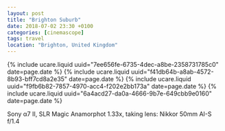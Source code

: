 ```yaml
---
layout: post
title: "Brighton Suburb"
date: 2018-07-02 23:30 +0100
categories: [cinemascope]
tags: travel
location: "Brighton, United Kingdom"
---
```


{% include ucare.liquid uuid="7ee656fe-6735-4dec-a8be-2358731785c0" date=page.date %}
{% include ucare.liquid uuid="f41db64b-a8ab-4572-8b93-bff7cd8a2e35" date=page.date %}
{% include ucare.liquid uuid="f9fb6b82-7857-4970-acc4-f202e2bb173a" date=page.date %}
{% include ucare.liquid uuid="6a4acd27-da0a-4666-9b7e-649cbb9e0160" date=page.date %}

Sony α7 II, SLR Magic Anamorphot 1.33x, taking lens: Nikkor 50mm AI-S f/1.4